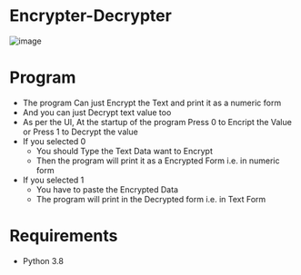 # Encrypter-Decrypter
![image](https://user-images.githubusercontent.com/75004567/111901047-bcda1d00-8a5b-11eb-89df-fcda33a89e7f.png)

# Program
- The program Can just Encrypt the Text and print it as a numeric form 
- And you can just Decrypt text value too
- As per the UI, At the startup of the program Press 0 to Encript the Value or Press 1 to Decrypt the value
- If you selected 0
    - You should Type the Text Data want to Encrypt
    - Then the program will print it as a Encrypted Form i.e. in numeric form
- If you selected 1
    - You have to paste the Encrypted Data 
    - The program will print in the Decrypted form i.e. in Text Form

# Requirements
- Python 3.8
